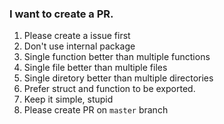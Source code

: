 ### I want to create a PR.

1. Please create a issue first
1. Don't use internal package
1. Single function better than multiple functions
1. Single file better than multiple files
1. Single diretory better than multiple directories
1. Prefer struct and function to be exported.
1. Keep it simple, stupid
1. Please create PR on `master` branch
